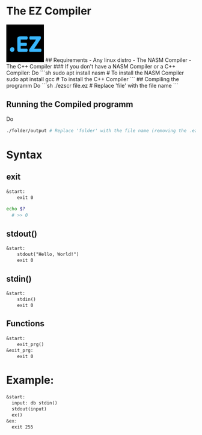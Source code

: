 # The EZ Compiler
<img src="./ico.png" style="width: 100px;">
## Requirements
- Any linux distro
- The NASM Compiler
- The C++ Compiler
### If you don't have a NASM Compiler or a C++ Compiler:
Do 
```sh
sudo apt install nasm  # To install the NASM Compiler
sudo apt install gcc   # To install the C++ Compiler
```
## Compiling the programm
Do 
```sh
./ezscr file.ez # Replace 'file' with the file name
```

## Running the Compiled programm
Do 
```sh
./folder/output # Replace 'folder' with the file name (removing the .ez)
```

# Syntax
## exit
```ez
&start: 
    exit 0
```
```sh
echo $?
  # >> 0
```
## stdout()
```ez
&start:
    stdout("Hello, World!")
    exit 0
```
## stdin()
```ez
&start:
    stdin()
    exit 0
```
## Functions
```ez
&start:
    exit_prg()
&exit_prg:
    exit 0
```

# Example:
```ez
&start:
  input: db stdin()
  stdout(input)
  ex()
&ex:
  exit 255
```
